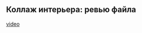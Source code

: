 ## Коллаж интерьера: ревью файла

[video](https://player.softculture.cc/embed/online/DIK/DIK_1.1.11_L4-16_Garage_Interior)